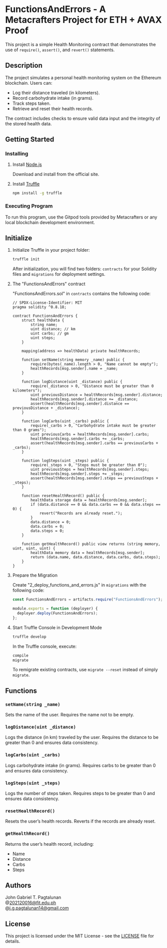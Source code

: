 # FunctionsAndErrors - A Metacrafters Project for ETH + AVAX Proof

This project is a simple Health Monitoring contract that demonstrates the use of `require()`, `assert()`, and `revert()` statements.

## Description

The project simulates a personal health monitoring system on the Ethereum blockchain. Users can:
- Log their distance traveled (in kilometers).
- Record carbohydrate intake (in grams).
- Track steps taken.
- Retrieve and reset their health records.

The contract includes checks to ensure valid data input and the integrity of the stored health data.

## Getting Started

### Installing

1. Install [Node.js](https://nodejs.org)

   Download and install from the official site.

2. Install [Truffle](https://github.com/trufflesuite/truffle)

   ```bash
   npm install -g truffle
   ```

### Executing Program

To run this program, use the Gitpod tools provided by Metacrafters or any local blockchain development environment.

## Initialize

1. Initialize Truffle in your project folder:

   ```bash
   truffle init
   ```

   After initialization, you will find two folders: `contracts` for your Solidity files and `migrations` for deployment settings.

2. The "FunctionsAndErrors" contract

   "FunctionsAndErrors.sol" in `contracts` contains the following code:

   ```solidity
   // SPDX-License-Identifier: MIT
   pragma solidity ^0.8.18;

   contract FunctionsAndErrors {
       struct healthData {
           string name;
           uint distance; // km
           uint carbs; // gm
           uint steps;
       }

       mapping(address => healthData) private healthRecords;

       function setName(string memory _name) public {
           require(bytes(_name).length > 0, "Name cannot be empty");
           healthRecords[msg.sender].name = _name;
       }

       function logDistance(uint _distance) public {
           require(_distance > 0, "Distance must be greater than 0 kilometers");
           uint previousDistance = healthRecords[msg.sender].distance;
           healthRecords[msg.sender].distance += _distance;
           assert(healthRecords[msg.sender].distance == previousDistance + _distance);
       }

       function logCarbs(uint _carbs) public {
           require(_carbs > 0, "Carbohydrate intake must be greater than 0 grams");
           uint previousCarbs = healthRecords[msg.sender].carbs;
           healthRecords[msg.sender].carbs += _carbs;
           assert(healthRecords[msg.sender].carbs == previousCarbs + _carbs);
       }

       function logSteps(uint _steps) public {
           require(_steps > 0, "Steps must be greater than 0");
           uint previousSteps = healthRecords[msg.sender].steps;
           healthRecords[msg.sender].steps += _steps;
           assert(healthRecords[msg.sender].steps == previousSteps + _steps);
       }

       function resetHealthRecord() public {
           healthData storage data = healthRecords[msg.sender];
           if (data.distance == 0 && data.carbs == 0 && data.steps == 0) {
               revert("Records are already reset.");
           }
           data.distance = 0;
           data.carbs = 0;
           data.steps = 0;
       }

       function getHealthRecord() public view returns (string memory, uint, uint, uint) {
           healthData memory data = healthRecords[msg.sender];
           return (data.name, data.distance, data.carbs, data.steps);
       }
   }
   ```

3. Prepare the Migration

   Create "2_deploy_functions_and_errors.js" in `migrations` with the following code:

   ```javascript
   const FunctionsAndErrors = artifacts.require("FunctionsAndErrors");

   module.exports = function (deployer) {
     deployer.deploy(FunctionsAndErrors);
   };
   ```

4. Start Truffle Console in Development Mode

   ```bash
   truffle develop
   ```

   In the Truffle console, execute:

   ```bash
   compile
   migrate
   ```

   To remigrate existing contracts, use `migrate --reset` instead of simply `migrate`.

## Functions

### `setName(string _name)`
Sets the name of the user. Requires the name not to be empty.

### `logDistance(uint _distance)`
Logs the distance (in km) traveled by the user. Requires the distance to be greater than 0 and ensures data consistency.

### `logCarbs(uint _carbs)`
Logs carbohydrate intake (in grams). Requires carbs to be greater than 0 and ensures data consistency.

### `logSteps(uint _steps)`
Logs the number of steps taken. Requires steps to be greater than 0 and ensures data consistency.

### `resetHealthRecord()`
Resets the user’s health records. Reverts if the records are already reset.

### `getHealthRecord()`
Returns the user’s health record, including:
- Name
- Distance
- Carbs
- Steps

## Authors

John Gabriel T. Pagtalunan  
@202120016@fit.edu.ph  
@j.g.pagtalunan14@gmail.com

## License

This project is licensed under the MIT License - see the [LICENSE](LICENSE) file for details.
